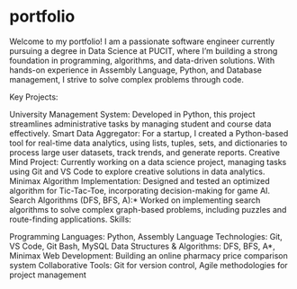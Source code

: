 # portfolio
Welcome to my portfolio! I am a passionate software engineer currently pursuing a degree in Data Science at PUCIT, where I’m building a strong foundation in programming, algorithms, and data-driven solutions. With hands-on experience in Assembly Language, Python, and Database management, I strive to solve complex problems through code.

Key Projects:

University Management System: Developed in Python, this project streamlines administrative tasks by managing student and course data effectively.
Smart Data Aggregator: For a startup, I created a Python-based tool for real-time data analytics, using lists, tuples, sets, and dictionaries to process large user datasets, track trends, and generate reports.
Creative Mind Project: Currently working on a data science project, managing tasks using Git and VS Code to explore creative solutions in data analytics.
Minimax Algorithm Implementation: Designed and tested an optimized algorithm for Tic-Tac-Toe, incorporating decision-making for game AI.
Search Algorithms (DFS, BFS, A):* Worked on implementing search algorithms to solve complex graph-based problems, including puzzles and route-finding applications.
Skills:

Programming Languages: Python, Assembly Language
Technologies: Git, VS Code, Git Bash, MySQL
Data Structures & Algorithms: DFS, BFS, A*, Minimax
Web Development: Building an online pharmacy price comparison system
Collaborative Tools: Git for version control, Agile methodologies for project management
